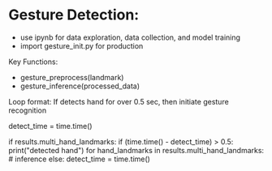 # Gesture Detection:

- use ipynb for data exploration, data collection, and model training
- import gesture_init.py for production

Key Functions:
- gesture_preprocess(landmark)
- gesture_inference(processed_data)

Loop format:
If detects hand for over 0.5 sec, then initiate gesture recognition

detect_time = time.time()

if results.multi_hand_landmarks:
    if (time.time() - detect_time) > 0.5:
        print("detected hand")
        for hand_landmarks in results.multi_hand_landmarks:
            # inference
else:
    detect_time = time.time()